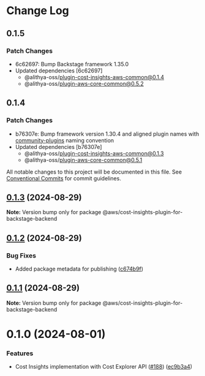 # Change Log

## 0.1.5

### Patch Changes

- 6c62697: Bump Backstage framework 1.35.0
- Updated dependencies [6c62697]
  - @alithya-oss/plugin-cost-insights-aws-common@0.1.4
  - @alithya-oss/plugin-aws-core-common@0.5.2

## 0.1.4

### Patch Changes

- b76307e: Bump framework version 1.30.4 and aligned plugin names with [community-plugins](https://github.com/backstage/community-plugins) naming convention
- Updated dependencies [b76307e]
  - @alithya-oss/plugin-cost-insights-aws-common@0.1.3
  - @alithya-oss/plugin-aws-core-common@0.5.1

All notable changes to this project will be documented in this file.
See [Conventional Commits](https://conventionalcommits.org) for commit guidelines.

## [0.1.3](https://github.com/awslabs/backstage-plugins-for-aws/compare/@aws/cost-insights-plugin-for-backstage-backend@0.1.2...@aws/cost-insights-plugin-for-backstage-backend@0.1.3) (2024-08-29)

**Note:** Version bump only for package @aws/cost-insights-plugin-for-backstage-backend

## [0.1.2](https://github.com/awslabs/backstage-plugins-for-aws/compare/@aws/cost-insights-plugin-for-backstage-backend@0.1.1...@aws/cost-insights-plugin-for-backstage-backend@0.1.2) (2024-08-29)

### Bug Fixes

- Added package metadata for publishing ([c674b9f](https://github.com/awslabs/backstage-plugins-for-aws/commit/c674b9fee77bd91567615f8adc4c1688da93ee3f))

## [0.1.1](https://github.com/awslabs/backstage-plugins-for-aws/compare/@aws/cost-insights-plugin-for-backstage-backend@0.1.0...@aws/cost-insights-plugin-for-backstage-backend@0.1.1) (2024-08-29)

**Note:** Version bump only for package @aws/cost-insights-plugin-for-backstage-backend

# 0.1.0 (2024-08-01)

### Features

- Cost Insights implementation with Cost Explorer API ([#188](https://github.com/awslabs/backstage-plugins-for-aws/issues/188)) ([ec9b3a4](https://github.com/awslabs/backstage-plugins-for-aws/commit/ec9b3a474d157d3307054a1badeb8e60dc141de4))
